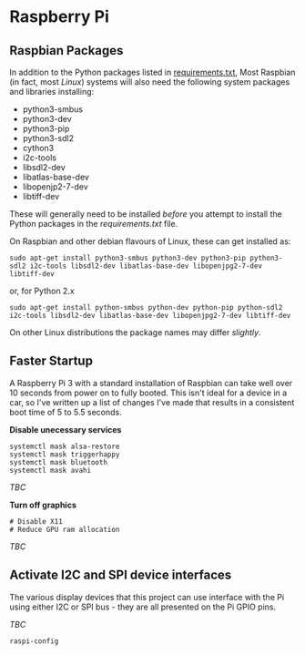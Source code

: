 # Raspberry Pi

## Raspbian Packages

In addition to the Python packages listed in [requirements.txt](requirements.txt), Most Raspbian (in fact, most *Linux*) systems will also need the following system packages and libraries installing:

* python3-smbus
* python3-dev
* python3-pip
* python3-sdl2
* cython3
* i2c-tools
* libsdl2-dev
* libatlas-base-dev
* libopenjp2-7-dev
* libtiff-dev

These will generally need to be installed *before* you attempt to install the Python packages in the *requirements.txt* file.

On Raspbian and other debian flavours of Linux, these can get installed as:

```
sudo apt-get install python3-smbus python3-dev python3-pip python3-sdl2 i2c-tools libsdl2-dev libatlas-base-dev libopenjpg2-7-dev libtiff-dev
```

or, for Python 2.x

```
sudo apt-get install python-smbus python-dev python-pip python-sdl2 i2c-tools libsdl2-dev libatlas-base-dev libopenjpg2-7-dev libtiff-dev
```

On other Linux distributions the package names may differ *slightly*.

## Faster Startup

A Raspberry Pi 3 with a standard installation of Raspbian can take well over 10 seconds from power on to fully booted. This isn't ideal for a device in a car, so I've written up a list of changes I've made that results in a consistent boot time of 5 to 5.5 seconds.

**Disable unecessary services**

```
systemctl mask alsa-restore
systemctl mask triggerhappy
systemctl mask bluetooth
systemctl mask avahi
```
*TBC*

**Turn off graphics**

```
# Disable X11
# Reduce GPU ram allocation
```

*TBC*

## Activate I2C and SPI device interfaces

The various display devices that this project can use interface with the Pi using either I2C or SPI bus - they are all presented on the Pi GPIO pins.

*TBC*
```
raspi-config
```